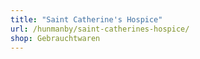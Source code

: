 ```yaml
---
title: "Saint Catherine's Hospice"
url: /hunmanby/saint-catherines-hospice/
shop: Gebrauchtwaren
---
```

